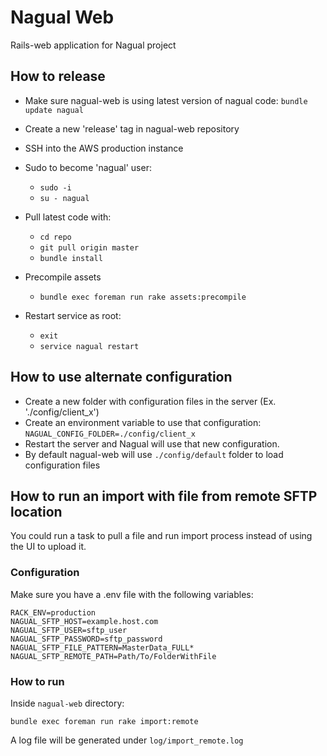 # Nagual Web

Rails-web application for Nagual project

## How to release

* Make sure nagual-web is using latest version of nagual code: `bundle update nagual`
* Create a new 'release' tag in nagual-web repository
* SSH into the AWS production instance
* Sudo to become 'nagual' user:
  * `sudo -i`
  * `su - nagual`
* Pull latest code with:
  * `cd repo`
  * `git pull origin master`
  * `bundle install`
* Precompile assets
  * `bundle exec foreman run rake assets:precompile`

* Restart service as root:
  * `exit`
  * `service nagual restart`

## How to use alternate configuration

* Create a new folder with configuration files in the server (Ex. './config/client_x')
* Create an environment variable to use that configuration: `NAGUAL_CONFIG_FOLDER=./config/client_x`
* Restart the server and Nagual will use that new configuration.
* By default nagual-web will use `./config/default` folder to load configuration files

## How to run an import with file from remote SFTP location

You could run a task to pull a file and run import process instead of using the UI to upload it.

### Configuration

Make sure you have a .env file with the following variables:

```
RACK_ENV=production
NAGUAL_SFTP_HOST=example.host.com
NAGUAL_SFTP_USER=sftp_user
NAGUAL_SFTP_PASSWORD=sftp_password
NAGUAL_SFTP_FILE_PATTERN=MasterData_FULL*
NAGUAL_SFTP_REMOTE_PATH=Path/To/FolderWithFile
```

### How to run

Inside `nagual-web` directory:


```
bundle exec foreman run rake import:remote
```

A log file will be generated under `log/import_remote.log`
